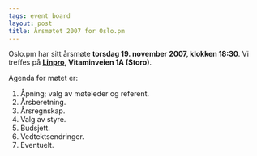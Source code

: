 ```yaml
---
tags: event board
layout: post
title: Årsmøtet 2007 for Oslo.pm
---
```

<p>Oslo.pm har sitt årsmøte <strong>torsdag 19. november 2007, klokken 18:30</strong>. Vi treffes på <strong><a href="http://linpro.no/no/om_linpro/her_finner_du_oss" title="Link til karttjeneste">Linpro</a>, Vitaminveien 1A (Storo)</strong>.</p>
<p> Agenda for møtet er: </p>
<ol>
  <li>Åpning; valg av møteleder og referent.</li>
  <li> Årsberetning.</li>
  <li> Årsregnskap.</li>
  <li> Valg av styre.</li>
  <li> Budsjett.</li>
  <li> Vedtektsendringer.</li>
  <li> Eventuelt.</li>
</ol>
